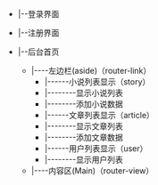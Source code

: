 - |--登录界面
- |--注册界面

- |--后台首页
  - |----左边栏(aside)（router-link）
    - |------小说列表显示（story）
    - |--------显示小说列表
    - |--------添加小说数据
    - |------文章列表显示（article）
    - |--------显示文章列表
    - |--------添加文章数据
    - |------用户列表显示（user）
    - |--------显示用户列表
  - |----内容区(Main)（router-view）

 